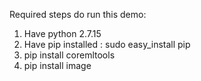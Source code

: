 
Required steps do run this demo:

1. Have python 2.7.15
2. Have pip installed : sudo easy_install pip
3. pip install coremltools
4. pip install image
